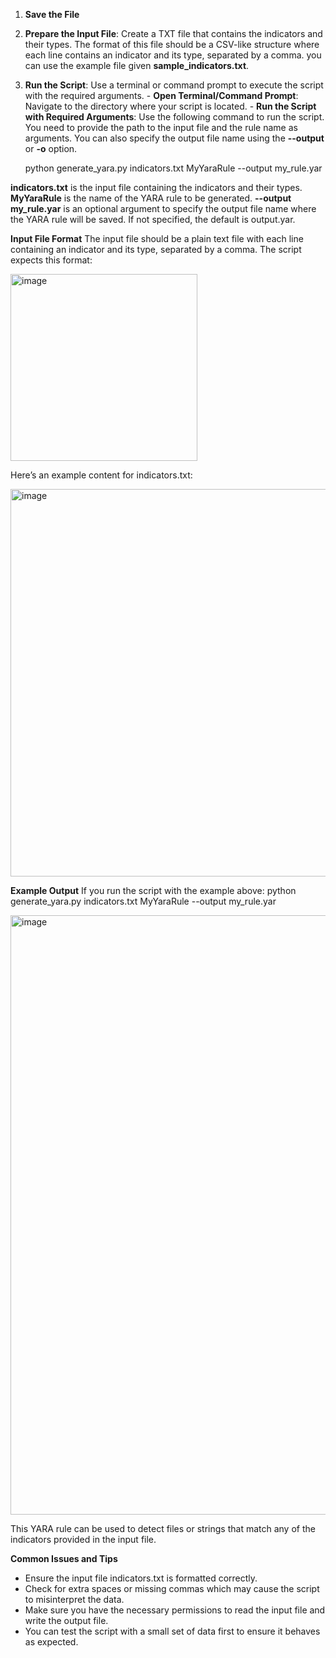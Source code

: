 1. **Save the File**
2. **Prepare the Input File**: Create a TXT file that contains the indicators and their types. The format of this file should be a CSV-like structure where each line contains an indicator and its type, separated by a comma. you can use the example file given **sample_indicators.txt**.
3. **Run the Script**: Use a terminal or command prompt to execute the script with the required arguments.
       - **Open Terminal/Command Prompt**: Navigate to the directory where your script is located.
       - **Run the Script with Required Arguments**: Use the following command to run the script. You need to provide the path to the input file and the rule name as arguments. You can also specify the output file name using the **--output** or **-o** option.

     python generate_yara.py indicators.txt MyYaraRule --output my_rule.yar

**indicators.txt** is the input file containing the indicators and their types.
**MyYaraRule** is the name of the YARA rule to be generated.
**--output my_rule.yar** is an optional argument to specify the output file name where the YARA rule will be saved. If not specified, the default is output.yar.


**Input File Format**
The input file should be a plain text file with each line containing an indicator and its type, separated by a comma. The script expects this format:

<img width="299" alt="image" src="https://github.com/fialhafizh/yara_gen/assets/172367792/eba1dcc8-dfb9-42b0-bf6f-34e5858eefae">





Here’s an example content for indicators.txt:

<img width="620" alt="image" src="https://github.com/fialhafizh/yara_gen/assets/172367792/475e656f-8117-4332-8340-188525b34bad">


**Example Output**
If you run the script with the example above:
python generate_yara.py indicators.txt MyYaraRule --output my_rule.yar

<img width="959" alt="image" src="https://github.com/fialhafizh/yara_gen/assets/172367792/8ed38cbd-5006-43fd-a520-e6f98b15c6e7">


This YARA rule can be used to detect files or strings that match any of the indicators provided in the input file.

**Common Issues and Tips**
- Ensure the input file indicators.txt is formatted correctly.
- Check for extra spaces or missing commas which may cause the script to misinterpret the data.
- Make sure you have the necessary permissions to read the input file and write the output file.
- You can test the script with a small set of data first to ensure it behaves as expected.
